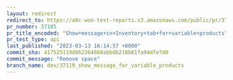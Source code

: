 ```yaml
---
layout: redirect
redirect_to: https://a8c-woo-test-reports.s3.amazonaws.com/public/pr/37185/api/index.html
pr_number: 37185
pr_title_encoded: "Show+message+in+Inventory+tab+for+variable+products"
pr_test_type: api
last_published: "2023-03-13 16:14:57 +0000"
commit_sha: 417525119d862264668abbdb218b81fa94dfe7d0
commit_message: "Remove space"
branch_name: dev/37119_show_message_for_variable_products
---
```

